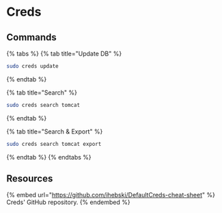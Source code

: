 # Creds

## Commands

{% tabs %}
{% tab title="Update DB" %}
```bash
sudo creds update
```
{% endtab %}

{% tab title="Search" %}
```bash
sudo creds search tomcat
```
{% endtab %}

{% tab title="Search & Export" %}
```bash
sudo creds search tomcat export
```
{% endtab %}
{% endtabs %}

## Resources

{% embed url="https://github.com/ihebski/DefaultCreds-cheat-sheet" %}
Creds' GitHub repository.
{% endembed %}

